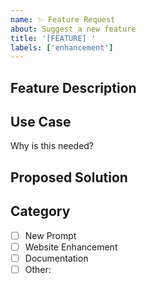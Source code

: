 ```yaml
---
name: ✨ Feature Request
about: Suggest a new feature
title: '[FEATURE] '
labels: ['enhancement']
---
```


## Feature Description


## Use Case
Why is this needed?

## Proposed Solution


## Category
- [ ] New Prompt
- [ ] Website Enhancement  
- [ ] Documentation
- [ ] Other: